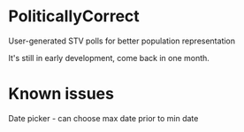 # PoliticallyCorrect
User-generated STV polls for better population representation

It's still in early development, come back in one month.

# Known issues

Date picker - can choose max date prior to min date